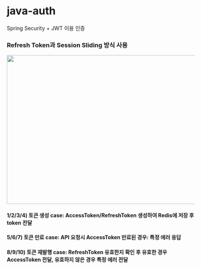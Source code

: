 # java-auth
Spring Security + JWT 이용 인증

### Refresh Token과 Session Sliding 방식 사용
<img src="https://velog.velcdn.com/images/hyehyeonmoon/post/e9a58e7c-5e5f-426a-9466-997168a18aea/image.png" width="700" height="400"><br>
#### 1/2/3/4) 토큰 생성 case: AccessToken/RefreshToken 생성하여 Redis에 저장 후 token 전달
#### 5/6/7) 토큰 만료 case: API 요청시 AccessToken 만료된 경우: 특정 에러 응답
#### 8/9/10) 토큰 재발행 case: RefreshToken 유효한지 확인 후 유효한 경우 AccessToken 전달, 유효하지 않은 경우 특정 에러 전달
